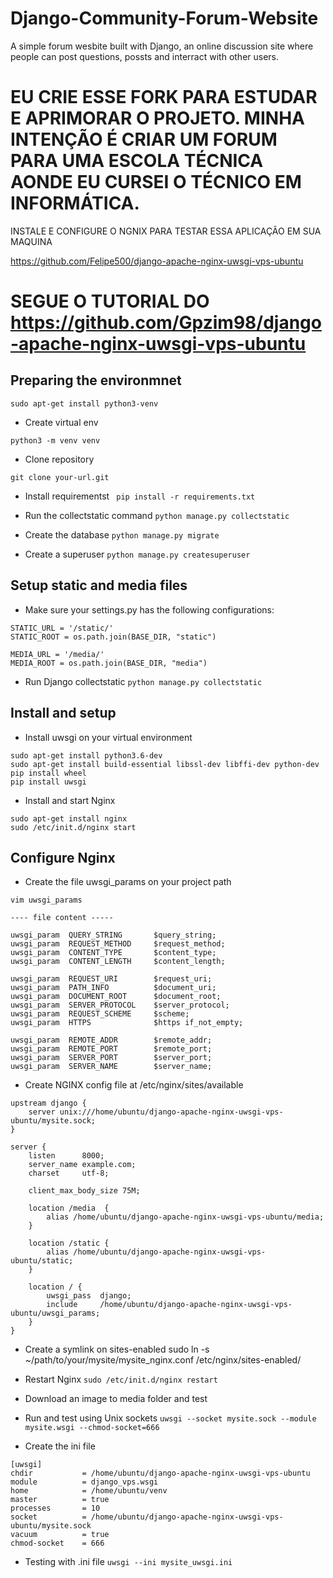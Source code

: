 # Django-Community-Forum-Website
A simple forum wesbite built with Django, an online discussion site where people can post questions, possts and interract with other users.

# EU CRIE ESSE FORK PARA ESTUDAR E APRIMORAR O PROJETO. MINHA INTENÇÃO É CRIAR UM FORUM PARA UMA ESCOLA TÉCNICA AONDE EU CURSEI O TÉCNICO EM INFORMÁTICA.
INSTALE E CONFIGURE O NGNIX PARA TESTAR ESSA APLICAÇÃO EM SUA MAQUINA

https://github.com/Felipe500/django-apache-nginx-uwsgi-vps-ubuntu

# SEGUE O TUTORIAL DO https://github.com/Gpzim98/django-apache-nginx-uwsgi-vps-ubuntu

## Preparing the environmnet
```
sudo apt-get install python3-venv
```
* Create virtual env

```python3 -m venv venv```

* Clone repository

```git clone your-url.git```

* Install requirementst
``` pip install -r requirements.txt```

* Run the collectstatic command 
``` python manage.py collectstatic ```

* Create the database 
``` python manage.py migrate ```

* Create a superuser 
``` python manage.py createsuperuser ```

 ## Setup static and media files
 
 * Make sure your settings.py has the following configurations:
 ```
 STATIC_URL = '/static/'
 STATIC_ROOT = os.path.join(BASE_DIR, "static")
 
 MEDIA_URL = '/media/'
 MEDIA_ROOT = os.path.join(BASE_DIR, "media")
 ```
 
 * Run Django collectstatic
 ```python manage.py collectstatic```

 
 ## Install and setup 
 * Install uwsgi on your virtual environment
 
 ```
 sudo apt-get install python3.6-dev
 sudo apt-get install build-essential libssl-dev libffi-dev python-dev
 pip install wheel
 pip install uwsgi
```
* Install and start Nginx

```
sudo apt-get install nginx
sudo /etc/init.d/nginx start
```
## Configure Nginx

* Create the file uwsgi_params on your project path
```
vim uwsgi_params

---- file content -----

uwsgi_param  QUERY_STRING       $query_string;
uwsgi_param  REQUEST_METHOD     $request_method;
uwsgi_param  CONTENT_TYPE       $content_type;
uwsgi_param  CONTENT_LENGTH     $content_length;

uwsgi_param  REQUEST_URI        $request_uri;
uwsgi_param  PATH_INFO          $document_uri;
uwsgi_param  DOCUMENT_ROOT      $document_root;
uwsgi_param  SERVER_PROTOCOL    $server_protocol;
uwsgi_param  REQUEST_SCHEME     $scheme;
uwsgi_param  HTTPS              $https if_not_empty;

uwsgi_param  REMOTE_ADDR        $remote_addr;
uwsgi_param  REMOTE_PORT        $remote_port;
uwsgi_param  SERVER_PORT        $server_port;
uwsgi_param  SERVER_NAME        $server_name;
```

* Create NGINX config file at /etc/nginx/sites/available
```
upstream django {
    server unix:///home/ubuntu/django-apache-nginx-uwsgi-vps-ubuntu/mysite.sock; 
}

server {
    listen      8000;
    server_name example.com;
    charset     utf-8;

    client_max_body_size 75M; 

    location /media  {
        alias /home/ubuntu/django-apache-nginx-uwsgi-vps-ubuntu/media; 
    }

    location /static {
        alias /home/ubuntu/django-apache-nginx-uwsgi-vps-ubuntu/static;
    }

    location / {
        uwsgi_pass  django;
        include     /home/ubuntu/django-apache-nginx-uwsgi-vps-ubuntu/uwsgi_params; 
    }
}
```

* Create a symlink on sites-enabled
sudo ln -s ~/path/to/your/mysite/mysite_nginx.conf /etc/nginx/sites-enabled/

* Restart Nginx
```sudo /etc/init.d/nginx restart```

* Download an image to media folder and test

* Run and test using Unix sockets
```uwsgi --socket mysite.sock --module mysite.wsgi --chmod-socket=666```

* Create the ini file

```
[uwsgi]
chdir           = /home/ubuntu/django-apache-nginx-uwsgi-vps-ubuntu
module          = django_vps.wsgi
home            = /home/ubuntu/venv
master          = true
processes       = 10
socket          = /home/ubuntu/django-apache-nginx-uwsgi-vps-ubuntu/mysite.sock
vacuum          = true
chmod-socket    = 666
```

* Testing with .ini file
```uwsgi --ini mysite_uwsgi.ini```
